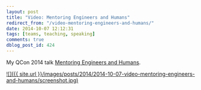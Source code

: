 ```yaml
---
layout: post
title: "Video: Mentoring Engineers and Humans"
redirect_from: "/video-mentoring-engineers-and-humans/"
date: 2014-10-07 12:12:31
tags: [teams, teaching, speaking]
comments: true
dblog_post_id: 424
---
```

My QCon 2014 talk [Mentoring Engineers and Humans](https://www.infoq.com/presentations/mentoring-cto-club-ny).

<a href='https://www.infoq.com/presentations/mentoring-cto-club-ny'>
  ![]({{ site.url }}/images/posts/2014/2014-10-07-video-mentoring-engineers-and-humans/screenshot.jpg)
</a>
